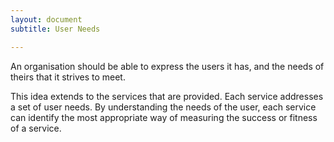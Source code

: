 ```yaml
---
layout: document
subtitle: User Needs

---
```

An organisation should be able to express the users it has, and the needs of theirs that it strives to meet.

This idea extends to the services that are provided. Each service addresses a set of user needs. By understanding the needs of the user, each service can identify the most appropriate way of measuring the success or fitness of a service.